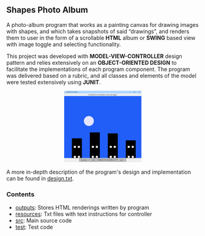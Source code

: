 ## Shapes Photo Album
A photo-album program that works as a painting canvas for drawing images with shapes, and which takes
snapshots of said “drawings”, and renders them to user in the form of a scrollable **HTML** album or **SWING** based view with 
image toggle and selecting functionality.

This project was developed with **MODEL-VIEW-CONTROLLER** design pattern and relies extensively on an 
**OBJECT-ORIENTED DESIGN** to facilitate the implementations of each program component. The program was delivered based on a rubric,
and all classes and elements of the model were tested extensively using **JUNIT**.

<p align="center">
<img title="Preview" src="album_preview.png" width="40%">
</p>

A more in-depth description of the program's design and implementation can be found in
[design.txt](/resources/design.txt).

### Contents
- [outputs](/outputs): Stores HTML renderings written by program
- [resources](/resources): Txt files with text instructions for controller
- [src](/src): Main source code
- [test](/test): Test code

